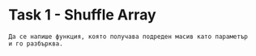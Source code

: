 # Task 1 - Shuffle Array

```
Да се напише функция, която получава подреден масив като параметър
и го разбърква.
```
